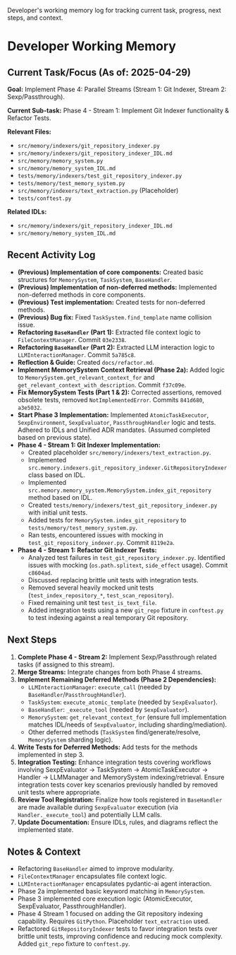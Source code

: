 <description>Developer's working memory log for tracking current task, progress, next steps, and context.</description>
# Developer Working Memory

## Current Task/Focus (As of: 2025-04-29)

**Goal:** Implement Phase 4: Parallel Streams (Stream 1: Git Indexer, Stream 2: Sexp/Passthrough).

**Current Sub-task:** Phase 4 - Stream 1: Implement Git Indexer functionality & Refactor Tests.

**Relevant Files:**
- `src/memory/indexers/git_repository_indexer.py`
- `src/memory/indexers/git_repository_indexer_IDL.md`
- `src/memory/memory_system.py`
- `src/memory/memory_system_IDL.md`
- `tests/memory/indexers/test_git_repository_indexer.py`
- `tests/memory/test_memory_system.py`
- `src/memory/indexers/text_extraction.py` (Placeholder)
- `tests/conftest.py`

**Related IDLs:**
- `src/memory/indexers/git_repository_indexer_IDL.md`
- `src/memory/memory_system_IDL.md`

## Recent Activity Log

- **(Previous) Implementation of core components:** Created basic structures for `MemorySystem`, `TaskSystem`, `BaseHandler`.
- **(Previous) Implementation of non-deferred methods:** Implemented non-deferred methods in core components.
- **(Previous) Test implementation:** Created tests for non-deferred methods.
- **(Previous) Bug fix:** Fixed `TaskSystem.find_template` name collision issue.
- **Refactoring `BaseHandler` (Part 1):** Extracted file context logic to `FileContextManager`. Commit `03e2338`.
- **Refactoring `BaseHandler` (Part 2):** Extracted LLM interaction logic to `LLMInteractionManager`. Commit `5a785c8`.
- **Reflection & Guide:** Created `docs/refactor.md`.
- **Implement MemorySystem Context Retrieval (Phase 2a):** Added logic to `MemorySystem.get_relevant_context_for` and `get_relevant_context_with_description`. Commit `f37c09e`.
- **Fix MemorySystem Tests (Part 1 & 2):** Corrected assertions, removed obsolete tests, removed `NotImplementedError`. Commits `841d680`, `a3e5032`.
- **Start Phase 3 Implementation:** Implemented `AtomicTaskExecutor`, `SexpEnvironment`, `SexpEvaluator`, `PassthroughHandler` logic and tests. Adhered to IDLs and Unified ADR mandates. (Assumed completed based on previous state).
- **Phase 4 - Stream 1: Git Indexer Implementation:**
    - Created placeholder `src/memory/indexers/text_extraction.py`.
    - Implemented `src.memory.indexers.git_repository_indexer.GitRepositoryIndexer` class based on IDL.
    - Implemented `src.memory.memory_system.MemorySystem.index_git_repository` method based on IDL.
    - Created `tests/memory/indexers/test_git_repository_indexer.py` with initial unit tests.
    - Added tests for `MemorySystem.index_git_repository` to `tests/memory/test_memory_system.py`.
    - Ran tests, encountered issues with mocking in `test_git_repository_indexer.py`. Commit `8119e2a`.
- **Phase 4 - Stream 1: Refactor Git Indexer Tests:**
    - Analyzed test failures in `test_git_repository_indexer.py`. Identified issues with mocking (`os.path.splitext`, `side_effect` usage). Commit `c8604ad`.
    - Discussed replacing brittle unit tests with integration tests.
    - Removed several heavily mocked unit tests (`test_index_repository_*`, `test_scan_repository`).
    - Fixed remaining unit test `test_is_text_file`.
    - Added integration tests using a new `git_repo` fixture in `conftest.py` to test indexing against a real temporary Git repository.

## Next Steps

1.  **Complete Phase 4 - Stream 2:** Implement Sexp/Passthrough related tasks (if assigned to this stream).
2.  **Merge Streams:** Integrate changes from both Phase 4 streams.
3.  **Implement Remaining Deferred Methods (Phase 2 Dependencies):**
    *   `LLMInteractionManager`: `execute_call` (needed by `BaseHandler`/`PassthroughHandler`).
    *   `TaskSystem`: `execute_atomic_template` (needed by `SexpEvaluator`).
    *   `BaseHandler`: `_execute_tool` (needed by `SexpEvaluator`).
    *   `MemorySystem`: `get_relevant_context_for` (ensure full implementation matches IDL/needs of `SexpEvaluator`, including sharding/mediation).
    *   Other deferred methods (`TaskSystem` find/generate/resolve, `MemorySystem` sharding logic).
4.  **Write Tests for Deferred Methods:** Add tests for the methods implemented in step 3.
5.  **Integration Testing:** Enhance integration tests covering workflows involving SexpEvaluator -> TaskSystem -> AtomicTaskExecutor -> Handler -> LLMManager and MemorySystem indexing/retrieval. Ensure integration tests cover key scenarios previously handled by removed unit tests where appropriate.
6.  **Review Tool Registration:** Finalize how tools registered in `BaseHandler` are made available during `SexpEvaluator` execution (via `Handler._execute_tool`) and potentially LLM calls.
7.  **Update Documentation:** Ensure IDLs, rules, and diagrams reflect the implemented state.

## Notes & Context

- Refactoring `BaseHandler` aimed to improve modularity.
- `FileContextManager` encapsulates file context logic.
- `LLMInteractionManager` encapsulates pydantic-ai agent interaction.
- Phase 2a implemented basic keyword matching in `MemorySystem`.
- Phase 3 implemented core execution logic (AtomicExecutor, SexpEvaluator, PassthroughHandler).
- Phase 4 Stream 1 focused on adding the Git repository indexing capability. Requires `GitPython`. Placeholder `text_extraction` used.
- Refactored `GitRepositoryIndexer` tests to favor integration tests over brittle unit tests, improving confidence and reducing mock complexity. Added `git_repo` fixture to `conftest.py`.
